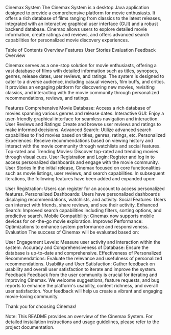 Cinemax System The Cinemax System is a desktop Java application designed to provide a comprehensive platform for movie enthusiasts. It offers a rich database of films ranging from classics to the latest releases, integrated with an interactive graphical user interface (GUI) and a robust backend database. Cinemax allows users to explore detailed movie information, create ratings and reviews, and offers advanced search capabilities for personalized movie discovery experiences.

Table of Contents Overview Features User Stories Evaluation Feedback Overview

Cinemax serves as a one-stop solution for movie enthusiasts, offering a vast database of films with detailed information such as titles, synopses, genres, release dates, user reviews, and ratings. The system is designed to cater to a diverse audience, including casual viewers, film buffs, and critics. It provides an engaging platform for discovering new movies, revisiting classics, and interacting with the movie community through personalized recommendations, reviews, and ratings.

Features Comprehensive Movie Database: Access a rich database of movies spanning various genres and release dates. Interactive GUI: Enjoy a user-friendly graphical interface for seamless navigation and interaction. User Reviews and Ratings: Create and browse user reviews and ratings to make informed decisions. Advanced Search: Utilize advanced search capabilities to find movies based on titles, genres, ratings, etc. Personalized Experiences: Receive recommendations based on viewing history and interact with the movie community through watchlists and social features. Top-rated and Trending Movies: Discover top-rated and trending movies through visual cues. User Registration and Login: Register and log in to access personalized dashboards and engage with the movie community. User Stories In the initial release, Cinemax focused on core functionalities such as movie listings, user reviews, and search capabilities. In subsequent iterations, the following features have been added and expanded upon:

User Registration: Users can register for an account to access personalized features. Personalized Dashboards: Users have personalized dashboards displaying recommendations, watchlists, and activity. Social Features: Users can interact with friends, share reviews, and see their activity. Enhanced Search: Improved search capabilities including filters, sorting options, and predictive search. Mobile Compatibility: Cinemax now supports mobile devices for on-the-go movie exploration. Improved Performance: Optimizations to enhance system performance and responsiveness. Evaluation The success of Cinemax will be evaluated based on:

User Engagement Levels: Measure user activity and interaction within the system. Accuracy and Comprehensiveness of Database: Ensure the database is up-to-date and comprehensive. Effectiveness of Personalized Recommendations: Evaluate the relevance and usefulness of personalized recommendations. Usability and User Satisfaction: Gather feedback on usability and overall user satisfaction to iterate and improve the system. Feedback Feedback from the user community is crucial for iterating and improving Cinemax. We welcome suggestions, feature requests, and bug reports to enhance the platform's usability, content richness, and overall user satisfaction. Your feedback will help us create a vibrant and engaging movie-loving community.

Thank you for choosing Cinemax!

Note: This README provides an overview of the Cinemax System. For detailed installation instructions and usage guidelines, please refer to the project documentation.
